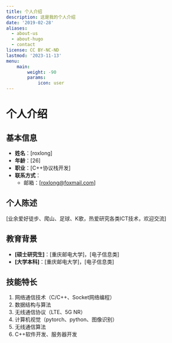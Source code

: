 ```yaml
---
title: 个人介绍
description: 这是我的个人介绍
date: '2019-02-28'
aliases:
  - about-us
  - about-hugo
  - contact
license: CC BY-NC-ND
lastmod: '2023-11-13'
menu:
    main: 
        weight: -90
        params:
            icon: user
---
```


# 个人介绍

## 基本信息

- **姓名**：[roxlong]
- **年龄**：[26]
- **职业**：[C++协议栈开发]
- **联系方式**：
  - 邮箱：[roxlong@foxmail.com]

## 个人陈述

[业余爱好徒步、爬山、足球、K歌，热爱研究各类ICT技术，欢迎交流]

## 教育背景

- **[硕士研究生]**：[重庆邮电大学]，[电子信息类]
- **[大学本科]**：[重庆邮电大学]，[电子信息类]


## 技能特长

1. 网络通信技术（C/C++、Socket网络编程）
2. 数据结构与算法
3. 无线通信协议（LTE、5G NR）
4. 计算机视觉（pytorch、python、图像识别）
5. 无线通信算法
6. C++软件开发、服务器开发
